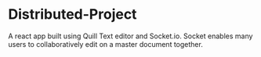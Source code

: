 # Distributed-Project


A react app built using Quill Text editor and Socket.io.
Socket enables many users to collaboratively edit on a master document together.
